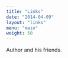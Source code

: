 ```yaml
---
title: "Links"
date: "2014-04-09"
layout: "links"
menu: "main"
weight: 50
---
```


Author and his friends.

